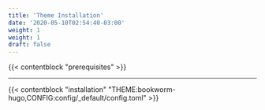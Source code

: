 ```yaml
---
title: 'Theme Installation'
date: '2020-05-10T02:54:40-03:00'
weight: 1
weight: 1
draft: false
---
```


{{< contentblock "prerequisites" >}}

---

{{< contentblock "installation" "THEME:bookworm-hugo,CONFIG:config/_default/config.toml" >}}
